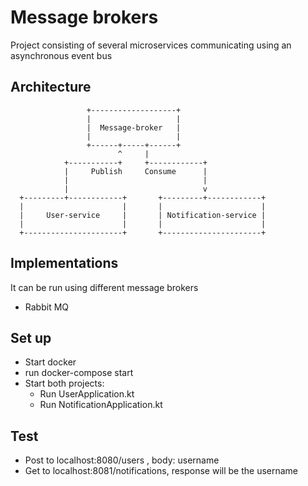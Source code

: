 # Message brokers

Project consisting of several microservices communicating using an asynchronous event bus

## Architecture

                     +-------------------+
                     |                   |
                     |  Message-broker   |
                     |                   |
                     +------+-----+------+
                            ^     |
                +-----------+     +------------+
                |     Publish     Consume      |
                |                              |
                |                              v
      +---------+------------+       +---------+------------+
      |                      |       |                      |
      |     User-service     |       | Notification-service |
      |                      |       |                      |
      +----------------------+       +----------------------+

## Implementations

It can be run using different message brokers

- Rabbit MQ

## Set up

- Start docker
- run docker-compose start
- Start both projects:
    - Run UserApplication.kt
    - Run NotificationApplication.kt

## Test

- Post to localhost:8080/users , body: username
- Get to localhost:8081/notifications, response will be the username